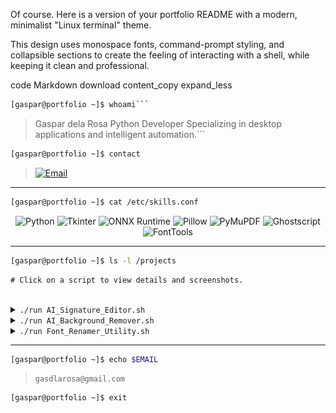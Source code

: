 Of course. Here is a version of your portfolio README with a modern, minimalist "Linux terminal" theme.

This design uses monospace fonts, command-prompt styling, and collapsible sections to create the feeling of interacting with a shell, while keeping it clean and professional.

code
Markdown
download
content_copy
expand_less

```bash
[gaspar@portfolio ~]$ whoami```
```
> Gaspar dela Rosa
> Python Developer
> Specializing in desktop applications and intelligent automation.```
```bash
[gaspar@portfolio ~]$ contact
```
> [![Email](https://img.shields.io/badge/Email-d14836?style=for-the-badge&logo=gmail&logoColor=white)](mailto:gasdlarosa@gmail.com)

---
```bash
[gaspar@portfolio ~]$ cat /etc/skills.conf
```
<p align="center">
  <img src="https://img.shields.io/badge/Python-3776AB?style=for-the-badge&logo=python&logoColor=white" alt="Python"/>
  <img src="https://img.shields.io/badge/Tkinter-2C5985?style=for-the-badge&logo=python&logoColor=white" alt="Tkinter"/>
  <img src="https://img.shields.io/badge/ONNX-00594C?style=for-the-badge&logo=onnx&logoColor=white" alt="ONNX Runtime"/>
  <img src="https://img.shields.io/badge/Pillow-92447A?style=for-the-badge&logo=pillow&logoColor=white" alt="Pillow"/>
  <img src="https.img.shields.io/badge/PyMuPDF-A41D1A?style=for-the-badge&logo=pypi&logoColor=white" alt="PyMuPDF"/>
  <img src="https://img.shields.io/badge/Ghostscript-000000?style=for-the-badge&logo=ghostscript&logoColor=white" alt="Ghostscript"/>
  <img src="https://img.shields.io/badge/FontTools-4C4C4C?style=for-the-badge&logo=pypi&logoColor=white" alt="FontTools"/>
</p>

---
```bash
[gaspar@portfolio ~]$ ls -l /projects
```
```# The source code for these applications is kept in private repositories.
# Click on a script to view details and screenshots.
```
<br>

<details>
<summary><code>./run AI_Signature_Editor.sh</code></summary>
<br>

> **An intuitive desktop application that processes signature images using an AI-powered background removal model.**

<div align="center">
  <img src="https://raw.githubusercontent.com/gasdlarosa/gasdlarosa/main/e-signature-app-screenshot.png" width="800">
</div>

```yaml
# Key Features
- AI Background Removal: Utilizes a Deep Image Segmentation model for accurate extraction.
- Live Side-by-Side Preview: Instantly view changes as you edit.
- Full Customization: Recolor signatures and resize to exact dimensions.
- Batch Processing: Automate the editing of multiple signature images at once.```
</details>

<details>
<summary><code>./run PDF_Processor.sh</code></summary>
<br>

> **A robust desktop utility for all common PDF tasks, powered by the Ghostscript and PyMuPDF engines.**

<div align="center">
  <img src="https://raw.githubusercontent.com/gasdlarosa/gasdlarosa/main/pdf-processor-screenshot.png" width="800">
</div>

```yaml
# Key Features
- Versatile Toolkit: Compress, merge, split, convert, lock, unlock, and watermark PDFs.
- High-Quality Engine: Powered by Ghostscript for reliable and efficient processing.
- Advanced Functionality: Includes page organization, image extraction, and metadata editing.
- Intuitive GUI: A clean and simple interface built for speed and ease of use.
```
</details>

<details>
<summary><code>./run AI_Background_Remover.sh</code></summary>
<br>

> **A simple, fast, and functional desktop application that removes the background from images with a single click.**

<div align="center">
  <img src="https://raw.githubusercontent.com/gasdlarosa/gasdlarosa/main/background-remover-screenshot.png" width="800">
</div>

```yaml
# Key Features
- One-Click Removal: Load an image and click one button to remove the background.
- Simple & Fast UI: A clean, compact interface designed for an efficient workflow.
- Live Previews: Instantly see the original and the processed image side-by-side.
- GUI Logging: View simple, real-time progress updates in the log panel.
```
</details>

<details>
<summary><code>./run Font_Renamer_Utility.sh</code></summary>
<br>

> **A robust desktop tool that intelligently modifies font metadata to force each variation to appear as its own top-level font family.**

<div align="center">
  <img src="https://raw.githubusercontent.com/gasdlarosa/gasdlarosa/main/font-renamer-screenshot.png" width="800">
  <!-- Note: Replace this URL if you have a new screenshot -->
</div>

```yaml
# Key Features
- Batch Processing: Process entire folders of .ttf and .otf fonts at once.
- Intelligent Renaming: Automatically modifies all necessary name table entries for compatibility.
- Detailed Reporting: Review a full report of all metadata changes before saving.
- Automatic Backups: Creates timestamped backups of original font files for safety.
```
</details>

---
```bash
[gaspar@portfolio ~]$ echo $EMAIL
```
> `gasdlarosa@gmail.com`

```bash
[gaspar@portfolio ~]$ exit
```
